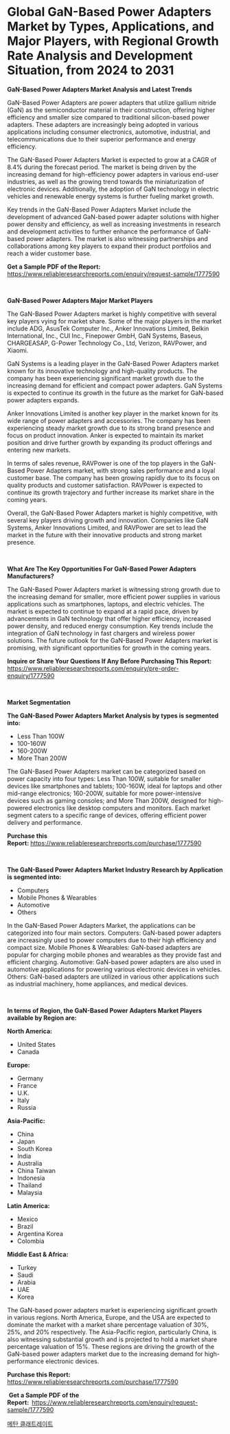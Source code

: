 <p><h1>Global GaN-Based Power Adapters Market by Types, Applications, and Major Players, with Regional Growth Rate Analysis and Development Situation, from 2024 to 2031</h1></p><p><strong>GaN-Based Power Adapters Market Analysis and Latest Trends</strong></p>
<p><p>GaN-Based Power Adapters are power adapters that utilize gallium nitride (GaN) as the semiconductor material in their construction, offering higher efficiency and smaller size compared to traditional silicon-based power adapters. These adapters are increasingly being adopted in various applications including consumer electronics, automotive, industrial, and telecommunications due to their superior performance and energy efficiency.</p><p>The GaN-Based Power Adapters Market is expected to grow at a CAGR of 8.4% during the forecast period. The market is being driven by the increasing demand for high-efficiency power adapters in various end-user industries, as well as the growing trend towards the miniaturization of electronic devices. Additionally, the adoption of GaN technology in electric vehicles and renewable energy systems is further fueling market growth.</p><p>Key trends in the GaN-Based Power Adapters Market include the development of advanced GaN-based power adapter solutions with higher power density and efficiency, as well as increasing investments in research and development activities to further enhance the performance of GaN-based power adapters. The market is also witnessing partnerships and collaborations among key players to expand their product portfolios and reach a wider customer base.</p></p>
<p><strong>Get a Sample PDF of the Report:&nbsp;</strong> <a href="https://www.reliableresearchreports.com/enquiry/request-sample/1777590">https://www.reliableresearchreports.com/enquiry/request-sample/1777590</a></p>
<p>&nbsp;</p>
<p><strong>GaN-Based Power Adapters Major Market Players</strong></p>
<p><p>The GaN-Based Power Adapters market is highly competitive with several key players vying for market share. Some of the major players in the market include ADG, AsusTek Computer Inc., Anker Innovations Limited, Belkin International, Inc., CUI Inc., Finepower GmbH, GaN Systems, Baseus, CHARGEASAP, G-Power Technology Co., Ltd, Verizon, RAVPower, and Xiaomi.</p><p>GaN Systems is a leading player in the GaN-Based Power Adapters market known for its innovative technology and high-quality products. The company has been experiencing significant market growth due to the increasing demand for efficient and compact power adapters. GaN Systems is expected to continue its growth in the future as the market for GaN-based power adapters expands.</p><p>Anker Innovations Limited is another key player in the market known for its wide range of power adapters and accessories. The company has been experiencing steady market growth due to its strong brand presence and focus on product innovation. Anker is expected to maintain its market position and drive further growth by expanding its product offerings and entering new markets.</p><p>In terms of sales revenue, RAVPower is one of the top players in the GaN-Based Power Adapters market, with strong sales performance and a loyal customer base. The company has been growing rapidly due to its focus on quality products and customer satisfaction. RAVPower is expected to continue its growth trajectory and further increase its market share in the coming years.</p><p>Overall, the GaN-Based Power Adapters market is highly competitive, with several key players driving growth and innovation. Companies like GaN Systems, Anker Innovations Limited, and RAVPower are set to lead the market in the future with their innovative products and strong market presence.</p></p>
<p>&nbsp;</p>
<p><strong>What Are The Key Opportunities For GaN-Based Power Adapters Manufacturers?</strong></p>
<p><p>The GaN-Based Power Adapters market is witnessing strong growth due to the increasing demand for smaller, more efficient power supplies in various applications such as smartphones, laptops, and electric vehicles. The market is expected to continue to expand at a rapid pace, driven by advancements in GaN technology that offer higher efficiency, increased power density, and reduced energy consumption. Key trends include the integration of GaN technology in fast chargers and wireless power solutions. The future outlook for the GaN-Based Power Adapters market is promising, with significant opportunities for growth in the coming years.</p></p>
<p><strong>Inquire or Share Your Questions If Any Before Purchasing This Report:</strong> <a href="https://www.reliableresearchreports.com/enquiry/pre-order-enquiry/1777590">https://www.reliableresearchreports.com/enquiry/pre-order-enquiry/1777590</a></p>
<p>&nbsp;</p>
<p><strong>Market Segmentation</strong></p>
<p><strong>The GaN-Based Power Adapters Market Analysis by types is segmented into:</strong></p>
<p><ul><li>Less Than 100W</li><li>100-160W</li><li>160-200W</li><li>More Than 200W</li></ul></p>
<p><p>The GaN-Based Power Adapters market can be categorized based on power capacity into four types: Less Than 100W, suitable for smaller devices like smartphones and tablets; 100-160W, ideal for laptops and other mid-range electronics; 160-200W, suitable for more power-intensive devices such as gaming consoles; and More Than 200W, designed for high-powered electronics like desktop computers and monitors. Each market segment caters to a specific range of devices, offering efficient power delivery and performance.</p></p>
<p><strong>Purchase this Report:&nbsp;</strong><a href="https://www.reliableresearchreports.com/purchase/1777590">https://www.reliableresearchreports.com/purchase/1777590</a></p>
<p>&nbsp;</p>
<p><strong>The GaN-Based Power Adapters Market Industry Research by Application is segmented into:</strong></p>
<p><ul><li>Computers</li><li>Mobile Phones & Wearables</li><li>Automotive</li><li>Others</li></ul></p>
<p><p>In the GaN-Based Power Adapters Market, the applications can be categorized into four main sectors. Computers: GaN-based power adapters are increasingly used to power computers due to their high efficiency and compact size. Mobile Phones & Wearables: GaN-based adapters are popular for charging mobile phones and wearables as they provide fast and efficient charging. Automotive: GaN-based power adapters are also used in automotive applications for powering various electronic devices in vehicles. Others: GaN-based adapters are utilized in various other applications such as industrial machinery, home appliances, and medical devices.</p></p>
<p>&nbsp;</p>
<p><strong>In terms of Region, the GaN-Based Power Adapters Market Players available by Region are:</strong></p>
<p>
    <p> <strong> North America: </strong>
        <ul>
            <li>United States</li>
            <li>Canada</li>
        </ul>
        </p> 
    <p> <strong> Europe: </strong>
        <ul>
            <li>Germany</li>
            <li>France</li>
            <li>U.K.</li>
            <li>Italy</li>
            <li>Russia</li>
        </ul>
        </p> 
    <p> <strong> Asia-Pacific: </strong>
        <ul>
            <li>China</li>
            <li>Japan</li>
            <li>South Korea</li>
            <li>India</li>
            <li>Australia</li>
            <li>China Taiwan</li>
            <li>Indonesia</li>
            <li>Thailand</li>
            <li>Malaysia</li>
        </ul>
        </p> 
    <p> <strong> Latin America: </strong>
        <ul>
            <li>Mexico</li>
            <li>Brazil</li>
            <li>Argentina Korea</li>
            <li>Colombia</li>
        </ul>
        </p> 
    <p> <strong> Middle East & Africa: </strong>
        <ul>
            <li>Turkey</li>
            <li>Saudi</li>
            <li>Arabia</li>
            <li>UAE</li>
            <li>Korea</li>
        </ul>
    </p>
    </p>
<p><p>The GaN-based power adapters market is experiencing significant growth in various regions. North America, Europe, and the USA are expected to dominate the market with a market share percentage valuation of 30%, 25%, and 20% respectively. The Asia-Pacific region, particularly China, is also witnessing substantial growth and is projected to hold a market share percentage valuation of 15%. These regions are driving the growth of the GaN-based power adapters market due to the increasing demand for high-performance electronic devices.</p></p>
<p><strong>Purchase this Report: </strong><a href="https://www.reliableresearchreports.com/purchase/1777590">https://www.reliableresearchreports.com/purchase/1777590</a></p>
<p>&nbsp;<strong>Get a Sample PDF of the Report:&nbsp;&nbsp;</strong><a href="https://www.reliableresearchreports.com/enquiry/request-sample/1777590">https://www.reliableresearchreports.com/enquiry/request-sample/1777590</a></p>
<p><strong></strong></p>
<p><p><a href="https://medium.com/@bud567768/2024%EB%85%84%EB%B6%80%ED%84%B0-2031%EB%85%84%EA%B9%8C%EC%A7%80%EC%9D%98-%EB%A9%94%ED%83%84-%ED%81%B4%EB%9D%BC%EC%8A%A4%ED%85%8C%EC%9D%B4%ED%8A%B8-%EC%8B%9C%EC%9E%A5-%EB%B6%84%EC%84%9D-%EB%B0%8F-%ED%81%AC%EA%B8%B0-%EC%98%88%EC%B8%A1-8974fc75df2f">메탄 클래트레이트</a></p></p>